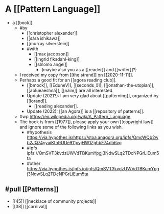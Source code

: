 # A [[Pattern Language]]

- a [[book]]
  - #by 
    - [[christopher alexander]] 
    - [[sara ishikawa]] 
    - [[murray silverstein]] 
    - #with 
      - [[max jacobson]]
      - [[ingrid fiksdahl-king]]
      - [[shlomo angel]]
        - (maybe also you as a [[reader]] and [[writer]]?)
  - I received my copy from [[the strand]] on [[2020-11-11]].
  - Perhaps a good fit for an [[agora reading club]].
    - [[bmock]], [[EduneV]], [[seconds_0]], [[jonathan-the-utopian]], [[ablueaeshna]], [[naim]] are all interested.
    - Update (2021?): I am very glad about [[patterning]], organized by [[lorand]].
      - [[reading alexander]].
    - Update (2022): [[an Agora]] is a [[repository of patterns]].
  - #wp https://en.wikipedia.org/wiki/A_Pattern_Language
  - The book is from [[1977]], please apply your own [[copyright law]] and ignore some of the following links as you wish. 
    - #hypothesis https://via.hypothes.is/https://stoa.anagora.org/ipfs/QmcWQb2wb2JQ74yyuiKth9UUe911pvjHW1ZghbF74dh6vg
    - #ipfs ipfs://QmSVT3kvdzUWVdTBKumYpgj3NdwSLq2TDcNPGrLiEum5ta
    - #other https://via.hypothes.is/ipfs.io/ipfs/QmSVT3kvdzUWVdTBKumYpgj3NdwSLq2TDcNPGrLiEum5ta

## #pull [[Patterns]]

- [[45]] [[necklace of community projects]]
- [[38]] [[carnival]]
